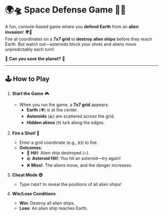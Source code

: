 # 🌍🛸 Space Defense Game 🚀💥

A fun, console-based game where you **defend Earth** from an **alien invasion**! 🌍💫  
Fire at coordinates on a **7x7 grid** to **destroy alien ships** before they reach Earth. But watch out—asteroids block your shots and aliens move unpredictably each turn!

🎯 **Can you save the planet?** 🎯

---

## 🕹️ How to Play

1. **Start the Game** 🎮  
   - When you run the game, a **7x7 grid** appears:
     - **Earth** (`🌍`) is at the center.
     - **Asteroids** (`🪨`) are scattered across the grid.
     - **Hidden aliens** (`❓`) lurk along the edges.

2. **Fire a Shot! 🔫**  
   - Enter a grid coordinate (e.g., `B3`) to fire.
   - **Outcomes**:
     - 🎯 **Hit!**: Alien ship destroyed (`🔥`).
     - 🪨 **Asteroid Hit!**: You hit an asteroid—try again!
     - ❌ **Miss!**: The aliens move, and the danger increases.

3. **Cheat Mode 😎**  
   - Type `CHEAT` to reveal the positions of all alien ships!

4. **Win/Lose Conditions**  
   - **Win**: Destroy all alien ships.
   - **Lose**: An alien ship reaches Earth.
